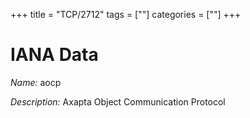 +++
title = "TCP/2712"
tags = [""]
categories = [""]
+++

# IANA Data

_Name:_ aocp

_Description:_ Axapta Object Communication Protocol

